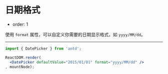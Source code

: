 # 日期格式

- order: 1

使用 `format` 属性，可以自定义你需要的日期显示格式，如 `yyyy/MM/dd`。

---

````jsx
import { DatePicker } from 'antd';

ReactDOM.render(
  <DatePicker defaultValue="2015/01/01" format="yyyy/MM/dd" />
, mountNode);
````
